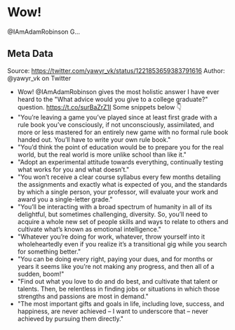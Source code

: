 # Wow!
@IAmAdamRobinson G...

## Meta Data

Source:  https://twitter.com/yawyr_vk/status/1221853659383791616 
Author: @yawyr_vk on Twitter

- Wow!
  @IAmAdamRobinson gives the most holistic answer I have ever heard to the "What advice would you give to a college graduate?" question. 
  https://t.co/surBaZrZ1I
  Some snippets below 👇
- "You’re leaving a game you’ve played since at least first grade with a rule book you’ve consciously, if not unconsciously, assimilated, and more or less mastered for an entirely new game with no formal rule book handed out. You’ll have to write your own rule book."
- "You’d think the point of education would be to prepare you for the real world, but the real world is more unlike school than like it."
- "Adopt an experimental attitude towards everything, continually testing what works for you and what doesn’t."
- "You won’t receive a clear course syllabus every few months detailing the assignments and exactly what is expected of you, and the standards by which a single person, your professor, will evaluate your work and award you a single-letter grade."
- "You’ll be interacting with a broad spectrum of humanity in all of its delightful, but sometimes challenging, diversity. So, you’ll need to acquire a whole new set of people skills and ways to relate to others and cultivate what’s known as emotional intelligence."
- "Whatever you’re doing for work, whatever, throw yourself into it wholeheartedly even if you realize it’s a transitional gig while you search for something better."
- "You can be doing every right, paying your dues, and for months or years it seems like you’re not making any progress, and then all of a sudden, boom!"
- "Find out what you love to do and do best, and cultivate that talent or talents. Then, be relentless in finding jobs or situations in which those strengths and passions are most in demand."
- "The most important gifts and goals in life, including love, success, and happiness, are never achieved – I want to underscore that – never achieved by pursuing them directly."
